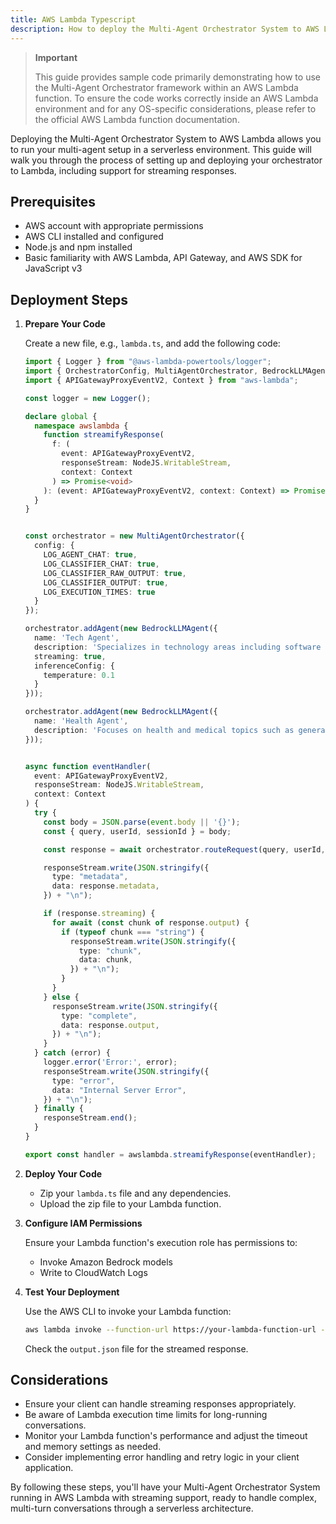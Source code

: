 ```yaml
---
title: AWS Lambda Typescript 
description: How to deploy the Multi-Agent Orchestrator System to AWS Lambda with streaming support using Typescript
---
```


> **Important**
> 
>   This guide provides sample code primarily demonstrating how to use the Multi-Agent Orchestrator framework within an AWS Lambda function. To ensure the code works correctly inside an AWS Lambda environment and for any OS-specific considerations, please refer to the official AWS Lambda function documentation.



Deploying the Multi-Agent Orchestrator System to AWS Lambda allows you to run your multi-agent setup in a serverless environment. This guide will walk you through the process of setting up and deploying your orchestrator to Lambda, including support for streaming responses.

## Prerequisites

- AWS account with appropriate permissions
- AWS CLI installed and configured
- Node.js and npm installed
- Basic familiarity with AWS Lambda, API Gateway, and AWS SDK for JavaScript v3

## Deployment Steps

1. **Prepare Your Code**

   Create a new file, e.g., `lambda.ts`, and add the following code:

   ```typescript
   import { Logger } from "@aws-lambda-powertools/logger";
   import { OrchestratorConfig, MultiAgentOrchestrator, BedrockLLMAgent } from "multi-agent-orchestrator";
   import { APIGatewayProxyEventV2, Context } from "aws-lambda";

   const logger = new Logger();

   declare global {
     namespace awslambda {
       function streamifyResponse(
         f: (
           event: APIGatewayProxyEventV2,
           responseStream: NodeJS.WritableStream,
           context: Context
         ) => Promise<void>
       ): (event: APIGatewayProxyEventV2, context: Context) => Promise<any>;
     }
   }


   const orchestrator = new MultiAgentOrchestrator({
     config: {
       LOG_AGENT_CHAT: true,
       LOG_CLASSIFIER_CHAT: true,
       LOG_CLASSIFIER_RAW_OUTPUT: true,
       LOG_CLASSIFIER_OUTPUT: true,
       LOG_EXECUTION_TIMES: true
     }
   });

   orchestrator.addAgent(new BedrockLLMAgent({
     name: 'Tech Agent',
     description: 'Specializes in technology areas including software development, hardware, AI, cybersecurity, blockchain, cloud computing, emerging tech innovations, and pricing/costs related to technology products and services.',
     streaming: true,
     inferenceConfig: {
       temperature: 0.1
     }
   }));

   orchestrator.addAgent(new BedrockLLMAgent({
     name: 'Health Agent',
     description: 'Focuses on health and medical topics such as general wellness, nutrition, diseases, treatments, mental health, fitness, healthcare systems, and medical terminology or concepts.'
   }));


   async function eventHandler(
     event: APIGatewayProxyEventV2,
     responseStream: NodeJS.WritableStream,
     context: Context
   ) {
     try {
       const body = JSON.parse(event.body || '{}');
       const { query, userId, sessionId } = body;

       const response = await orchestrator.routeRequest(query, userId, sessionId);

       responseStream.write(JSON.stringify({
         type: "metadata",
         data: response.metadata,
       }) + "\n");

       if (response.streaming) {
         for await (const chunk of response.output) {
           if (typeof chunk === "string") {
             responseStream.write(JSON.stringify({
               type: "chunk",
               data: chunk,
             }) + "\n");
           }
         }
       } else {
         responseStream.write(JSON.stringify({
           type: "complete",
           data: response.output,
         }) + "\n");
       }
     } catch (error) {
       logger.error('Error:', error);
       responseStream.write(JSON.stringify({
         type: "error",
         data: "Internal Server Error",
       }) + "\n");
     } finally {
       responseStream.end();
     }
   }

   export const handler = awslambda.streamifyResponse(eventHandler);
   ```

2. **Deploy Your Code**

   - Zip your `lambda.ts` file and any dependencies.
   - Upload the zip file to your Lambda function.

3. **Configure IAM Permissions**

   Ensure your Lambda function's execution role has permissions to:
    - Invoke Amazon Bedrock models
   - Write to CloudWatch Logs

4. **Test Your Deployment**

   Use the AWS CLI to invoke your Lambda function:

   ```bash
   aws lambda invoke --function-url https://your-lambda-function-url --payload '{"query": "What is artificial intelligence?", "userId": "user123", "sessionId": "session456"}' --cli-binary-format raw-in-base64-out output.json
   ```

   Check the `output.json` file for the streamed response.

## Considerations

- Ensure your client can handle streaming responses appropriately.
- Be aware of Lambda execution time limits for long-running conversations.
- Monitor your Lambda function's performance and adjust the timeout and memory settings as needed.
- Consider implementing error handling and retry logic in your client application.

By following these steps, you'll have your Multi-Agent Orchestrator System running in AWS Lambda with streaming support, ready to handle complex, multi-turn conversations through a serverless architecture.